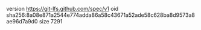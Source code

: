 version https://git-lfs.github.com/spec/v1
oid sha256:8a08e871a2544e774adda86a58c43671a52ade58c628ba8d9573a8ae96d7a9d0
size 7291
